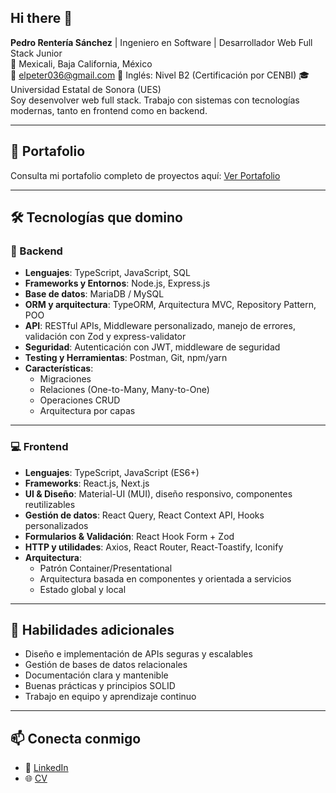 ## Hi there 👋
**Pedro Rentería Sánchez** | Ingeniero en Software | Desarrollador Web Full Stack Junior  
📍 Mexicali, Baja California, México  
📧 elpeter036@gmail.com
🧠 Inglés: Nivel B2 (Certificación por CENBI) 
🎓 Universidad Estatal de Sonora (UES)  
Soy desenvolver web full stack. Trabajo con sistemas con tecnologías modernas, tanto en frontend como en backend.

---

## 💼 Portafolio
Consulta mi portafolio completo de proyectos aquí: [Ver Portafolio](./PORTFOLIO.md)

---

## 🛠️ Tecnologías que domino
### 🚀 Backend
- **Lenguajes**: TypeScript, JavaScript, SQL  
- **Frameworks y Entornos**: Node.js, Express.js  
- **Base de datos**: MariaDB / MySQL  
- **ORM y arquitectura**: TypeORM, Arquitectura MVC, Repository Pattern, POO  
- **API**: RESTful APIs, Middleware personalizado, manejo de errores, validación con Zod y express-validator  
- **Seguridad**: Autenticación con JWT, middleware de seguridad  
- **Testing y Herramientas**: Postman, Git, npm/yarn  
- **Características**:  
  - Migraciones  
  - Relaciones (One-to-Many, Many-to-One)  
  - Operaciones CRUD  
  - Arquitectura por capas  

---

### 💻 Frontend
- **Lenguajes**: TypeScript, JavaScript (ES6+)  
- **Frameworks**: React.js, Next.js  
- **UI & Diseño**: Material-UI (MUI), diseño responsivo, componentes reutilizables  
- **Gestión de datos**: React Query, React Context API, Hooks personalizados  
- **Formularios & Validación**: React Hook Form + Zod  
- **HTTP y utilidades**: Axios, React Router, React-Toastify, Iconify  
- **Arquitectura**:  
  - Patrón Container/Presentational  
  - Arquitectura basada en componentes y orientada a servicios  
  - Estado global y local  

---

## 🧠 Habilidades adicionales
- Diseño e implementación de APIs seguras y escalables  
- Gestión de bases de datos relacionales  
- Documentación clara y mantenible  
- Buenas prácticas y principios SOLID  
- Trabajo en equipo y aprendizaje continuo

---

## 📫 Conecta conmigo
- 💼 [LinkedIn](https://www.linkedin.com/in/pedro-renteria-sanchez-216338261)  
- 🌐 [CV](./CV-Pedro-Renteria-Sanchez.pdf)
